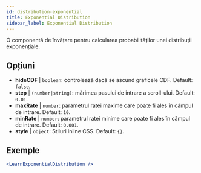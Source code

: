 ```yaml
---
id: distribution-exponential
title: Exponential Distribution
sidebar_label: Exponential Distribution
---
```


O componentă de învățare pentru calcularea probabilităților unei distribuții exponențiale.

## Opțiuni

* __hideCDF__ | `boolean`: controlează dacă se ascund graficele CDF. Default: `false`.
* __step__ | `(number|string)`: mărimea pasului de intrare a scroll-ului. Default: `0.01`.
* __maxRate__ | `number`: parametrul ratei maxime care poate fi ales în câmpul de intrare. Default: `10`.
* __minRate__ | `number`: parametrul ratei minime care poate fi ales în câmpul de intrare. Default: `0.001`.
* __style__ | `object`: Stiluri inline CSS. Default: `{}`.


## Exemple

```jsx live
<LearnExponentialDistribution />
```

